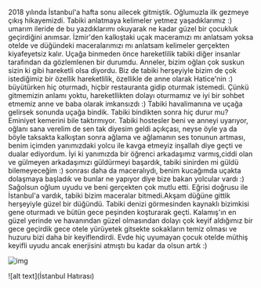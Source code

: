 2018 yılında İstanbul'a hafta sonu ailecek gitmiştik. Oğlumuzla ilk gezmeye çıkış hikayemizdi. Tabiki anlatmaya kelimeler yetmez yaşadıklarımız :) umarım ileride de bu yazdıklarımı okuyarak ne kadar güzel bir çocukluk geçirdiğini anımsar. İzmir'den kalkıştaki uçak maceramızı mı anlatsam yoksa otelde ve düğündeki maceralarımızı mı anlatsam kelimeler gerçekten kiyafeyetsiz kalır. Uçağa binmeden önce hareketlilik tabiki diğer insanlar tarafından da gözlemlenen bir durumdu. Anneler, bizim oğlan çok suskun sizin ki gibi hareketli olsa diyordu. Biz de tabiki herşeyiyle bizim de çok istediğimiz bir özellik hareketlilik, özellikle de anne olarak Hatice'nin :) büyütürken hiç oturmadı, hiçbir restauranta gidip oturmak istemedi. Çünkü gitmemizin anlamı yoktu, hareketllikten dolayı oturmamız ve iyi bir sohbet etmemiz anne ve baba olarak imkansızdı :) Tabiki havalimanına ve uçağa gelirsek sonunda uçağa bindik. Tabiki bindikten sonra hiç durur mu? Eminiyet kemerini bile taktırmıyor. Tabiki hostesler beni ve anneyi uyarıyor, oğlanı sana verelim de sen tak diyesim geldi açıkçası, neyse öyle ya da böyle taksakta kalkıştan sonra ağlama ve ağlamanın ses tonunun artması, benim içimden yanımızdaki yolcu ile kavga etmeyiz inşallah diye geçti ve dualar ediyordum. İyi ki yanımızda bir öğrenci arkadaşımız varmış,ciddi olan ve gülmeyen arkadaşımızı güldürmeyi başardık, tabiki sinirden mi güldü bilemeyeceğim :) sonrası daha da maceralıydı, benim kucağımda uçakta dolaşmaya başladık ve bunlar ne yapıyor diye bize bakan yolcular vardı :) Sağolsun oğlum uyudu ve beni gerçekten çok mutlu etti. Eğrisi doğrusu ile İstanbul'a vardık, tabiki bizim maceralar bitmedi.Akşam düğüne gittik herşeyiyle güzel bir düğündü. Tabiki denizi görmesinden kaynaklı bizimkisi gene oturmadı ve bütün gece peşinden koşturarak geçti. Kalamış'ın en güzel yerinde ve havanından güzel olmasından dolayı çok keyif aldığımız bir gece geçirdik gece otele yürüyetek gitsekte sokakların temiz olması ve huzuru bizi daha bir keyiflendirdi. Evde hiç uyumayan çocuk otelde müthiş keyifli uyudu ancak enerjisini atmıştı bu kadar da olsun artık :) 

![img](https://www.resmin.net/image/PFBb1)





   

![alt text](İstanbul Hatırası)
                   
